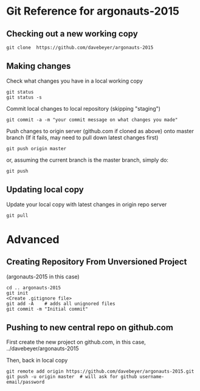 # Git Reference for argonauts-2015

## Checking out a new working copy

```git clone  https://github.com/davebeyer/argonauts-2015```

## Making changes

Check what changes you have in a local working copy

```
git status
git status -s
```

Commit local changes to local repository (skipping "staging")

```git commit -a -m "your commit message on what changes you made"```


Push changes to origin server (github.com if cloned as above) onto master branch
(If it fails, may need to pull down latest changes first)

```git push origin master```

or, assuming the current branch is the master branch, simply do:

```git push```

## Updating local copy

Update your local copy with latest changes in origin repo server

```git pull```

# Advanced

## Creating Repository From Unversioned Project 

(argonauts-2015 in this case)

```
cd .. argonauts-2015
git init
<Create .gitignore file>
git add -A    # adds all unignored files
git commit -m "Initial commit"
```

## Pushing to new central repo on github.com

First create the new project on github.com, in this case, ../davebeyer/argonauts-2015

Then, back in local copy

```
git remote add origin https://github.com/davebeyer/argonauts-2015.git
git push -u origin master  # will ask for github username-email/password
```




